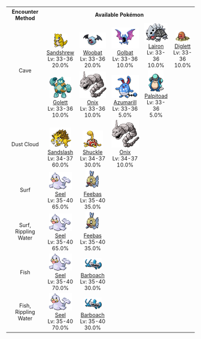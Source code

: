 <table><tr><th colspan="1">Encounter Method</th><th colspan="5" style = "text-align: center;">Available Pokémon</th></tr>
<tr><td rowspan="2" style="vertical-align: middle; word-wrap: break-word; text-align: center;">Cave</td><td style="text-align: center; vertical-align: bottom;"> <img src="../../img/animated/27.gif"> <br> <a href="../../pokemons/027">Sandshrew</a> <br> Lv: 33-36 <br> 20.0% </td><td style="text-align: center; vertical-align: bottom;"> <img src="../../img/animated/527.gif"> <br> <a href="../../pokemons/527">Woobat</a> <br> Lv: 33-36 <br> 20.0% </td><td style="text-align: center; vertical-align: bottom;"> <img src="../../img/animated/42.gif"> <br> <a href="../../pokemons/042">Golbat</a> <br> Lv: 33-36 <br> 10.0% </td><td style="text-align: center; vertical-align: bottom;"> <img src="../../img/animated/305.gif"> <br> <a href="../../pokemons/305">Lairon</a> <br> Lv: 33-36 <br> 10.0% </td><td style="text-align: center; vertical-align: bottom;"> <img src="../../img/animated/50.gif"> <br> <a href="../../pokemons/050">Diglett</a> <br> Lv: 33-36 <br> 10.0% </td></tr>
<tr><td style="text-align: center; vertical-align: bottom;"> <img src="../../img/animated/622.gif"> <br> <a href="../../pokemons/622">Golett</a> <br> Lv: 33-36 <br> 10.0% </td><td style="text-align: center; vertical-align: bottom;"> <img src="../../img/animated/95.gif"> <br> <a href="../../pokemons/095">Onix</a> <br> Lv: 33-36 <br> 10.0% </td><td style="text-align: center; vertical-align: bottom;"> <img src="../../img/animated/184.gif"> <br> <a href="../../pokemons/184">Azumarill</a> <br> Lv: 33-36 <br> 5.0% </td><td style="text-align: center; vertical-align: bottom;"> <img src="../../img/animated/536.gif"> <br> <a href="../../pokemons/536">Palpitoad</a> <br> Lv: 33-36 <br> 5.0% </td><td></td></tr>
<tr><td rowspan="1" style="vertical-align: middle; word-wrap: break-word; text-align: center;">Dust Cloud</td><td style="text-align: center; vertical-align: bottom;"> <img src="../../img/animated/28.gif"> <br> <a href="../../pokemons/028">Sandslash</a> <br> Lv: 34-37 <br> 60.0% </td><td style="text-align: center; vertical-align: bottom;"> <img src="../../img/animated/213.gif"> <br> <a href="../../pokemons/213">Shuckle</a> <br> Lv: 34-37 <br> 30.0% </td><td style="text-align: center; vertical-align: bottom;"> <img src="../../img/animated/95.gif"> <br> <a href="../../pokemons/095">Onix</a> <br> Lv: 34-37 <br> 10.0% </td><td></td><td></td></tr>
<tr><td rowspan="1" style="vertical-align: middle; word-wrap: break-word; text-align: center;">Surf</td><td style="text-align: center; vertical-align: bottom;"> <img src="../../img/animated/86.gif"> <br> <a href="../../pokemons/086">Seel</a> <br> Lv: 35-40 <br> 65.0% </td><td style="text-align: center; vertical-align: bottom;"> <img src="../../img/animated/349.gif"> <br> <a href="../../pokemons/349">Feebas</a> <br> Lv: 35-40 <br> 35.0% </td><td></td><td></td><td></td></tr>
<tr><td rowspan="1" style="vertical-align: middle; word-wrap: break-word; text-align: center;">Surf, Rippling Water</td><td style="text-align: center; vertical-align: bottom;"> <img src="../../img/animated/86.gif"> <br> <a href="../../pokemons/086">Seel</a> <br> Lv: 35-40 <br> 65.0% </td><td style="text-align: center; vertical-align: bottom;"> <img src="../../img/animated/349.gif"> <br> <a href="../../pokemons/349">Feebas</a> <br> Lv: 35-40 <br> 35.0% </td><td></td><td></td><td></td></tr>
<tr><td rowspan="1" style="vertical-align: middle; word-wrap: break-word; text-align: center;">Fish</td><td style="text-align: center; vertical-align: bottom;"> <img src="../../img/animated/86.gif"> <br> <a href="../../pokemons/086">Seel</a> <br> Lv: 35-40 <br> 70.0% </td><td style="text-align: center; vertical-align: bottom;"> <img src="../../img/animated/339.gif"> <br> <a href="../../pokemons/339">Barboach</a> <br> Lv: 35-40 <br> 30.0% </td><td></td><td></td><td></td></tr>
<tr><td rowspan="1" style="vertical-align: middle; word-wrap: break-word; text-align: center;">Fish, Rippling Water</td><td style="text-align: center; vertical-align: bottom;"> <img src="../../img/animated/86.gif"> <br> <a href="../../pokemons/086">Seel</a> <br> Lv: 35-40 <br> 70.0% </td><td style="text-align: center; vertical-align: bottom;"> <img src="../../img/animated/339.gif"> <br> <a href="../../pokemons/339">Barboach</a> <br> Lv: 35-40 <br> 30.0% </td><td></td><td></td><td></td></tr></table>